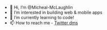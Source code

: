 - 👋 Hi, I’m @Micheal-McLaughlin
- 👀 I’m interested in building web & mobile apps
- 🌱 I’m currently learning to code! 
- 📫 How to reach me - [Twitter dms](https://twitter.com/micheal_mcl_)

<!---
Micheal-McLaughlin/Micheal-McLaughlin is a ✨ special ✨ repository because its `README.md` (this file) appears on your GitHub profile.
You can click the Preview link to take a look at your changes.
--->
